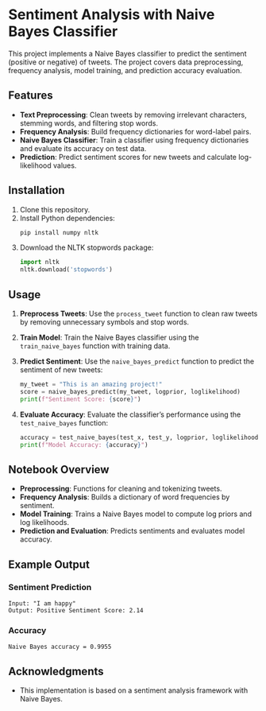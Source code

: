 # Sentiment Analysis with Naive Bayes Classifier

This project implements a Naive Bayes classifier to predict the sentiment (positive or negative) of tweets. The project covers data preprocessing, frequency analysis, model training, and prediction accuracy evaluation.

## Features
- **Text Preprocessing**: Clean tweets by removing irrelevant characters, stemming words, and filtering stop words.
- **Frequency Analysis**: Build frequency dictionaries for word-label pairs.
- **Naive Bayes Classifier**: Train a classifier using frequency dictionaries and evaluate its accuracy on test data.
- **Prediction**: Predict sentiment scores for new tweets and calculate log-likelihood values.

## Installation
1. Clone this repository.
2. Install Python dependencies:
   ```bash
   pip install numpy nltk
   ```
3. Download the NLTK stopwords package:
   ```python
   import nltk
   nltk.download('stopwords')
   ```

## Usage
1. **Preprocess Tweets**:
   Use the `process_tweet` function to clean raw tweets by removing unnecessary symbols and stop words.

2. **Train Model**:
   Train the Naive Bayes classifier using the `train_naive_bayes` function with training data.

3. **Predict Sentiment**:
   Use the `naive_bayes_predict` function to predict the sentiment of new tweets:
   ```python
   my_tweet = "This is an amazing project!"
   score = naive_bayes_predict(my_tweet, logprior, loglikelihood)
   print(f"Sentiment Score: {score}")
   ```

4. **Evaluate Accuracy**:
   Evaluate the classifier’s performance using the `test_naive_bayes` function:
   ```python
   accuracy = test_naive_bayes(test_x, test_y, logprior, loglikelihood)
   print(f"Model Accuracy: {accuracy}")
   ```

## Notebook Overview
- **Preprocessing**: Functions for cleaning and tokenizing tweets.
- **Frequency Analysis**: Builds a dictionary of word frequencies by sentiment.
- **Model Training**: Trains a Naive Bayes model to compute log priors and log likelihoods.
- **Prediction and Evaluation**: Predicts sentiments and evaluates model accuracy.

## Example Output
### Sentiment Prediction
```
Input: "I am happy"
Output: Positive Sentiment Score: 2.14
```

### Accuracy
```
Naive Bayes accuracy = 0.9955
```

## Acknowledgments
- This implementation is based on a sentiment analysis framework with Naive Bayes.
